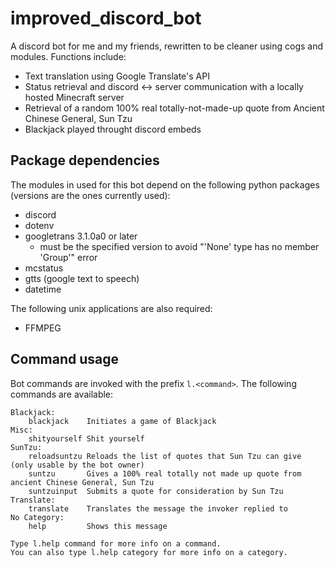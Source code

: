 # improved_discord_bot

A discord bot for me and my friends, rewritten to be cleaner using cogs and modules.
Functions include:

- Text translation using Google Translate's API
- Status retrieval and discord <-> server communication with a locally hosted Minecraft server
- Retrieval of a random 100% real totally-not-made-up quote from Ancient Chinese General, Sun Tzu
- Blackjack played throught discord embeds

## Package dependencies

The modules in used for this bot depend on the following python packages (versions are the ones currently used):

- discord
- dotenv
- googletrans 3.1.0a0 or later
  - must be the specified version to avoid "'None' type has no member 'Group'" error
- mcstatus
- gtts (google text to speech)
- datetime

The following unix applications are also required:

- FFMPEG

## Command usage

Bot commands are invoked with the prefix `l.<command>`. The following commands are available:

    Blackjack:
        blackjack    Initiates a game of Blackjack
    Misc:
        shityourself Shit yourself
    SunTzu:
        reloadsuntzu Reloads the list of quotes that Sun Tzu can give (only usable by the bot owner)
        suntzu       Gives a 100% real totally not made up quote from ancient Chinese General, Sun Tzu
        suntzuinput  Submits a quote for consideration by Sun Tzu
    Translate:
        translate    Translates the message the invoker replied to
    ​No Category:
        help         Shows this message

    Type l.help command for more info on a command.
    You can also type l.help category for more info on a category.
